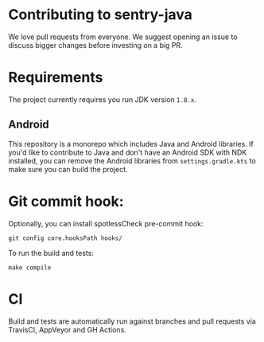 # Contributing to sentry-java

We love pull requests from everyone. 
We suggest opening an issue to discuss bigger changes before investing on a big PR.

# Requirements

The project currently requires you run JDK version `1.8.x`.

## Android 

This repository is a monorepo which includes Java and Android libraries.
If you'd like to contribute to Java and don't have an Android SDK with NDK installed,
you can remove the Android libraries from `settings.gradle.kts` to make sure you can build the project.

# Git commit hook:

Optionally, you can install spotlessCheck pre-commit hook:

```shell
git config core.hooksPath hooks/
```

To run the build and tests:

```shell
make compile
```

# CI

Build and tests are automatically run against branches and pull requests
via TravisCI, AppVeyor and GH Actions.
